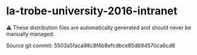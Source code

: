 # la-trobe-university-2016-intranet

:warning: These distribution files are automatically generated and should never be manually managed.

Source git commit: 5503a5faca98c8f4b8efcdbce85d694570ca6cd6
